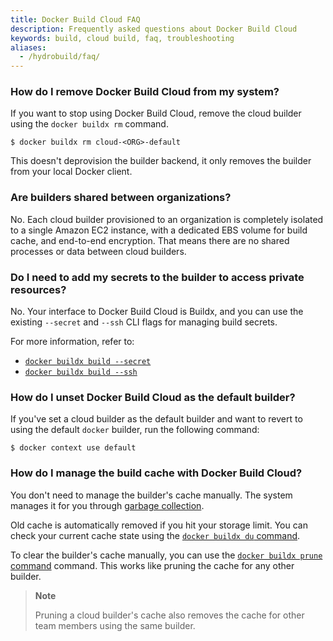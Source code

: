 ```yaml
---
title: Docker Build Cloud FAQ
description: Frequently asked questions about Docker Build Cloud
keywords: build, cloud build, faq, troubleshooting 
aliases:
  - /hydrobuild/faq/
---
```


### How do I remove Docker Build Cloud from my system?

If you want to stop using Docker Build Cloud, remove the cloud builder using
the `docker buildx rm` command.

```console
$ docker buildx rm cloud-<ORG>-default
```

This doesn't deprovision the builder backend, it only removes the builder from
your local Docker client.

### Are builders shared between organizations?

No. Each cloud builder provisioned to an organization is completely
isolated to a single Amazon EC2 instance, with a dedicated EBS volume for build
cache, and end-to-end encryption. That means there are no shared processes or
data between cloud builders.

### Do I need to add my secrets to the builder to access private resources?

No. Your interface to Docker Build Cloud is Buildx, and you can use the existing
`--secret` and `--ssh` CLI flags for managing build secrets.

For more information, refer to:

- [`docker buildx build --secret`](/engine/reference/commandline/buildx_build/#secret)
- [`docker buildx build --ssh`](/engine/reference/commandline/buildx_build/#ssh)

### How do I unset Docker Build Cloud as the default builder?

If you've set a cloud builder as the default builder and want to revert to using the
default `docker` builder, run the following command:

```console
$ docker context use default
```

### How do I manage the build cache with Docker Build Cloud?

You don't need to manage the builder's cache manually. The system manages it
for you through [garbage collection](/build/cache/garbage-collection/).

Old cache is automatically removed if you hit your storage limit. You can check
your current cache state using the
[`docker buildx du` command](/engine/reference/commandline/buildx_du/).

To clear the builder's cache manually, you can use the
[`docker buildx prune` command](/engine/reference/commandline/buildx_prune/)
command. This works like pruning the cache for any other builder.

> **Note**
>
> Pruning a cloud builder's cache also removes the cache for other team members
> using the same builder.
